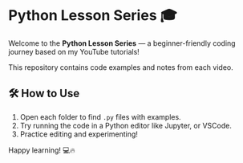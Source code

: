 # Python Lesson Series 🎓

Welcome to the **Python Lesson Series** — a beginner-friendly coding journey based on my YouTube tutorials!

This repository contains code examples and notes from each video.

## 🛠️ How to Use

1. Open each folder to find `.py` files with examples.
2. Try running the code in a Python editor like Jupyter, or VSCode.
3. Practice editing and experimenting!

Happy learning! 💻🔥
